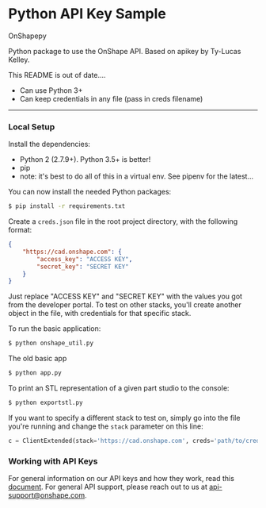 # Python API Key Sample

OnShapepy

Python package to use the OnShape API. Based on apikey by Ty-Lucas Kelley.

This README is out of date....

- Can use Python 3+
- Can keep credentials in any file (pass in creds filename)

---

### Local Setup

Install the dependencies:

* Python 2 (2.7.9+). Python 3.5+ is better!
* pip
* note: it's best to do all of this in a virtual env. See pipenv for the latest...

You can now install the needed Python packages:

```sh
$ pip install -r requirements.txt
```

Create a `creds.json` file in the root project directory, with the following format:

```json
{
    "https://cad.onshape.com": {
        "access_key": "ACCESS KEY",
        "secret_key": "SECRET KEY"
    }
}
```

Just replace "ACCESS KEY" and "SECRET KEY" with the values you got from the
developer portal. To test on other stacks, you'll create another object in the file,
with credentials for that specific stack.

To run the basic application:

```sh
$ python onshape_util.py
```

The old basic app

```sh
$ python app.py
```

To print an STL representation of a given part studio to the console:

```sh
$ python exportstl.py
```

If you want to specify a different stack to test on, simply go into the file you're running and
change the `stack` parameter on this line:

```py
c = ClientExtended(stack='https://cad.onshape.com', creds='path/to/creds.json')
```

### Working with API Keys

For general information on our API keys and how they work, read this
[document](https://github.com/onshape/apikey/blob/master/README.md). For general
API support, please reach out to us at
[api-support@onshape.com](mailto:api-support@onshape.com).
